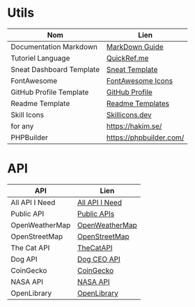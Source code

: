 # Utils

| Nom                      | Lien                                                                                                    |
| ------------------------ | ------------------------------------------------------------------------------------------------------- |
| Documentation Markdown   | [MarkDown Guide](https://www.markdownguide.org/basic-syntax/)                                           |
| Tutoriel Language        | [QuickRef.me](https://quickref.me/)                                                                     |
| Sneat Dashboard Template | [Sneat Template](https://themewagon.com/themes/free-responsive-bootstrap-5-html5-admin-template-sneat/) |
| FontAwesome              | [FontAwesome Icons](https://fontawesome.com/icons/markdown?f=brands&s=solid)                            |
| GitHub Profile Template  | [GitHub Profile](https://githubprofile.com/)                                                            |
| Readme Template          | [Readme Templates](https://www.readme-templates.com/)                                                   |
| Skill Icons              | [Skillicons.dev](https://skillicons.dev/)                                                               |
| for any                  | https://hakim.se/                                                                                       |
| PHPBuilder               | https://phpbuilder.com/                                                                                 |

# API

| API              | Lien                                                                                       |
|------------------|--------------------------------------------------------------------------------------------|
| All API I Need   | [All API I Need](https://publicapi.dev/?page=2)                                            |
| Public API       | [Public APIs](https://public-apis.io/)                                                     |
| OpenWeatherMap   | [OpenWeatherMap](https://openweathermap.org/)                                              |
| OpenStreetMap    | [OpenStreetMap](https://www.openstreetmap.org/#map=6/46.45/2.21)                             |
| The Cat API      | [TheCatAPI](https://thecatapi.com/)                                                        |
| Dog API          | [Dog CEO API](https://dog.ceo/dog-api/)                                                      |
| CoinGecko        | [CoinGecko](https://www.coingecko.com/)                                                    |
| NASA API         | [NASA API](https://api.nasa.gov/)                                                          |
| OpenLibrary      | [OpenLibrary](https://openlibrary.org/)                                                    |
